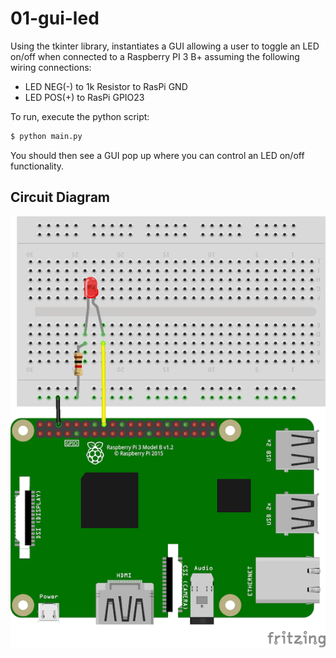 # 01-gui-led

Using the tkinter library, instantiates a GUI allowing a user to toggle an LED on/off
when connected to a Raspberry PI 3 B+ assuming the following wiring connections:

- LED NEG(-) to 1k Resistor to RasPi GND
- LED POS(+) to RasPi GPIO23

To run, execute the python script:

```bash
$ python main.py
```

You should then see a GUI pop up where you can control an LED on/off functionality.

## Circuit Diagram

![Circuit](img/gui-led.png "Circuit")
